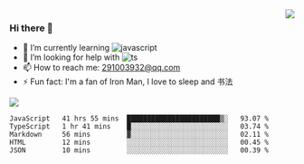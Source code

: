 <img align='right' src='https://github-readme-stats.vercel.app/api?username=niaogege&show_icons=true&theme=radical'/>

### Hi there 👋

- 🌱 I’m currently learning ![javascript](https://img.shields.io/badge/javacript-learn-orange)
- 🤔 I’m looking for help with ![ts](https://img.shields.io/badge/ts-learn-yellow)
- 📫 How to reach me: 291003932@qq.com
- ⚡ Fun fact:  I'm a fan of Iron Man, I love to sleep and 书法

![](https://github-readme-stats.vercel.app/api/top-langs/?username=niaogege&layout=compact)

<!--START_SECTION:waka-->
```text
JavaScript   41 hrs 55 mins  ███████████████████████▒░   93.07 % 
TypeScript   1 hr 41 mins    █░░░░░░░░░░░░░░░░░░░░░░░░   03.74 % 
Markdown     56 mins         ▓░░░░░░░░░░░░░░░░░░░░░░░░   02.11 % 
HTML         12 mins         ░░░░░░░░░░░░░░░░░░░░░░░░░   00.45 % 
JSON         10 mins         ░░░░░░░░░░░░░░░░░░░░░░░░░   00.39 % 
```
<!--END_SECTION:waka-->
